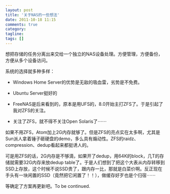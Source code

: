 ```yaml
---
layout: post
title: '关于NAS的一些想法'
date: 2011-10-18 11:15
comments: true
category: 
tagline: 
tags: []
---
```

    

想把存储的任务分离出来交给一个独立的NAS设备处理。方便管理，方便备份，方便从多个设备访问。

系统的选择就多种多样：

  * Windows Home Server的优势是无敌的吸血雷，劣势是不免费。

  * Ubuntu Server挺好的

  * FreeNAS是后来看到的，原本是用UFS的，8.0开始主打ZFS了。于是引起了我对ZFS的关注。

  * 关注了ZFS，就不得不关注Open Solaris了⋯⋯

如果不用ZFS，Atom加上2G内存就够了。但是ZFS的亮点实在太多啊，尤其是Sun派人拿着锤子砸硬盘的demo，多么具有煽动性。ZFS的raidz、compression、dedup看起来都挺诱人的。

可是用ZFS的话，2G内存是不够滴，如果开了dedup，用64K的block，几T的存储就需要32G内存来放dedup table了。于是人们想到了把这个大表从内存转移到SSD上存放，这个时候不说SSD贵了，跟内存一比，那就是白菜价啊。反正现在手头有一块闲置的SSD（竟然把它闲置了！！），做缓存好歹也是个归宿⋯⋯

等确定了方案再更新吧。To be continued.

